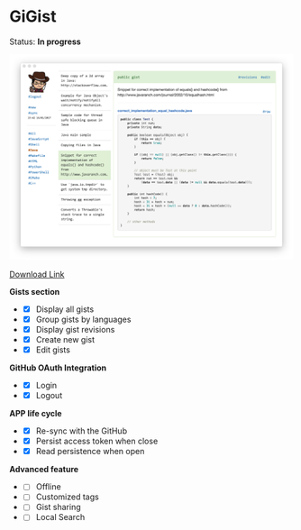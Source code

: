 # GiGist

Status: **In progress**


![Screenshot](./screenshot.png)

[Download Link](https://drive.google.com/drive/folders/0B6Yt7UEp5jU_alF6b1Z4b3ZqdG8?usp=sharing)

**Gists section**
- - [x] Display all gists
- - [x] Group gists by languages
- - [x] Display gist revisions
- - [x] Create new gist
- - [x] Edit gists

**GitHub OAuth Integration**
- - [x] Login
- - [x] Logout

**APP life cycle**
- - [x] Re-sync with the GitHub
- - [x] Persist access token when close
- - [x] Read persistence when open

**Advanced feature**
- - [ ] Offline
- - [ ] Customized tags
- - [ ] Gist sharing
- - [ ] Local Search

